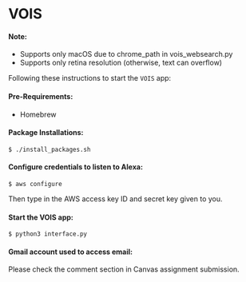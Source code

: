 # VOIS

#### Note:
- Supports only macOS due to chrome_path in vois_websearch.py
- Supports only retina resolution (otherwise, text can overflow)

Following these instructions to start the `VOIS` app:

#### Pre-Requirements:
- Homebrew

#### Package Installations:
~~~
$ ./install_packages.sh
~~~

#### Configure credentials to listen to Alexa:
~~~
$ aws configure
~~~
Then type in the AWS access key ID and secret key given to you.


#### Start the VOIS app:
~~~
$ python3 interface.py
~~~

#### Gmail account used to access email:
Please check the comment section in Canvas assignment submission.
